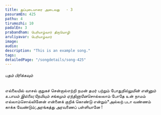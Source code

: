 ```yaml
---
title: துப்புடையாரை அடைவது   - 3
pasuramEn: 425
pathu: 4
tirumozhi: 10
padalEn: 3
prabandham: பெரியாழ்வார் திருமொழி
aruliyavar: பெரியாழ்வார்
image: 
audio: 
description: "This is an example song."
tags: 
detailedPage: "/songdetails/song-425"
---
```



###### பதம் பிரிக்கவும்

எல்லையில் வாசல் குறுகச் சென்றால்எற்றி நமன் தமர் பற்றும் போது*நில்லுமின் என்னும் உபாயம் இல்லை;நேமியும் சங்கமும் ஏந்தினானே*சொல்லலாம் போதே உன் நாமம் எல்லாம்சொல்லினேன் என்னைக் குறிக் கொண்டு என்றும்*அல்லற் படா வண்ணம் காக்க வேண்டும்;அரங்கத்து அரவணைப் பள்ளியானே !